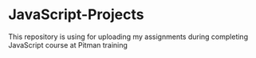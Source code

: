 # JavaScript-Projects

This repository is using for uploading my assignments during  completing  JavaScript course at Pitman training

